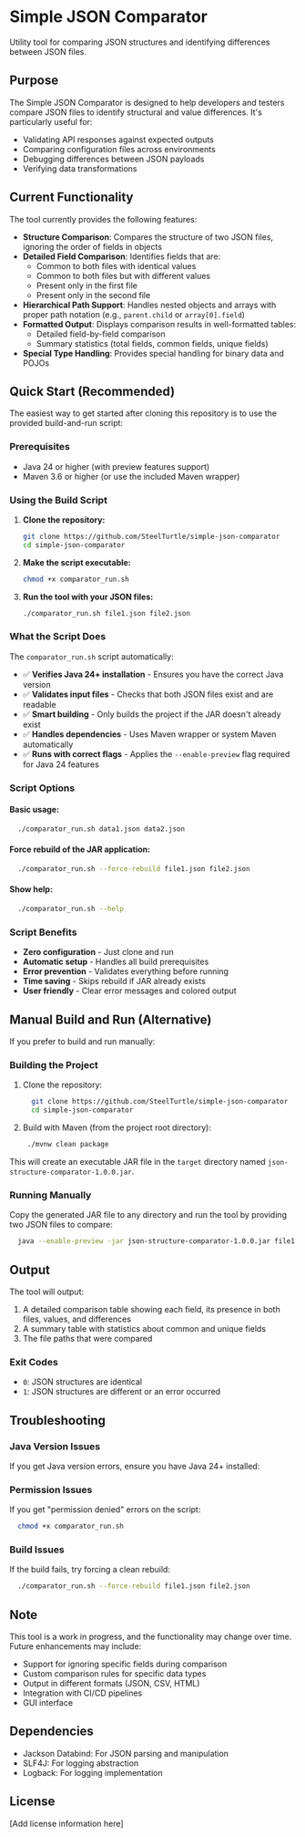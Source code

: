 # Simple JSON Comparator

Utility tool for comparing JSON structures and identifying differences between
JSON files.

## Purpose

The Simple JSON Comparator is designed to help developers and testers compare
JSON files to identify structural and value differences. It's particularly
useful for:

- Validating API responses against expected outputs
- Comparing configuration files across environments
- Debugging differences between JSON payloads
- Verifying data transformations

## Current Functionality

The tool currently provides the following features:

- **Structure Comparison**: Compares the structure of two JSON files, ignoring
  the order of fields in objects
- **Detailed Field Comparison**: Identifies fields that are:
  - Common to both files with identical values
  - Common to both files but with different values
  - Present only in the first file
  - Present only in the second file
- **Hierarchical Path Support**: Handles nested objects and arrays with proper
  path notation (e.g., `parent.child` or `array[0].field`)
- **Formatted Output**: Displays comparison results in well-formatted tables:
  - Detailed field-by-field comparison
  - Summary statistics (total fields, common fields, unique fields)
- **Special Type Handling**: Provides special handling for binary data and POJOs

## Quick Start (Recommended)

The easiest way to get started after cloning this repository is to use the
provided build-and-run script:

### Prerequisites

- Java 24 or higher (with preview features support)
- Maven 3.6 or higher (or use the included Maven wrapper)

### Using the Build Script

1. **Clone the repository:**
   ```bash
   git clone https://github.com/SteelTurtle/simple-json-comparator
   cd simple-json-comparator
   ```

2. **Make the script executable:**
   ```bash
   chmod +x comparator_run.sh
   ```

3. **Run the tool with your JSON files:**
   ```bash
   ./comparator_run.sh file1.json file2.json
   ```

### What the Script Does

The `comparator_run.sh` script automatically:

- ✅ **Verifies Java 24+ installation** - Ensures you have the correct Java
  version
- ✅ **Validates input files** - Checks that both JSON files exist and are
  readable
- ✅ **Smart building** - Only builds the project if the JAR doesn't already
  exist
- ✅ **Handles dependencies** - Uses Maven wrapper or system Maven automatically
- ✅ **Runs with correct flags** - Applies the `--enable-preview` flag required
  for Java 24 features

### Script Options

#### Basic usage:

```bash
  ./comparator_run.sh data1.json data2.json
```

#### Force rebuild of the JAR application:

```bash
  ./comparator_run.sh --force-rebuild file1.json file2.json
```

#### Show help:

```bash
  ./comparator_run.sh --help
```

### Script Benefits

- **Zero configuration** - Just clone and run
- **Automatic setup** - Handles all build prerequisites
- **Error prevention** - Validates everything before running
- **Time saving** - Skips rebuild if JAR already exists
- **User friendly** - Clear error messages and colored output

## Manual Build and Run (Alternative)

If you prefer to build and run manually:

### Building the Project

1. Clone the repository:
   ```bash
     git clone https://github.com/SteelTurtle/simple-json-comparator
     cd simple-json-comparator
   ```

2. Build with Maven (from the project root directory):
   ```bash
    ./mvnw clean package
   ```

This will create an executable JAR file in the `target` directory named
`json-structure-comparator-1.0.0.jar`.

### Running Manually

Copy the generated JAR file to any directory and run the tool by providing two
JSON files to compare:

```bash
  java --enable-preview -jar json-structure-comparator-1.0.0.jar file1.json file2.json
```

## Output

The tool will output:

1. A detailed comparison table showing each field, its presence in both files,
   values, and differences
2. A summary table with statistics about common and unique fields
3. The file paths that were compared

### Exit Codes

- `0`: JSON structures are identical
- `1`: JSON structures are different or an error occurred

## Troubleshooting

### Java Version Issues

If you get Java version errors, ensure you have Java 24+ installed:

### Permission Issues

If you get "permission denied" errors on the script:

```bash
  chmod +x comparator_run.sh
```

### Build Issues

If the build fails, try forcing a clean rebuild:

```bash
  ./comparator_run.sh --force-rebuild file1.json file2.json
```

## Note

This tool is a work in progress, and the functionality may change over time.
Future enhancements may include:

- Support for ignoring specific fields during comparison
- Custom comparison rules for specific data types
- Output in different formats (JSON, CSV, HTML)
- Integration with CI/CD pipelines
- GUI interface

## Dependencies

- Jackson Databind: For JSON parsing and manipulation
- SLF4J: For logging abstraction
- Logback: For logging implementation

## License

[Add license information here]
